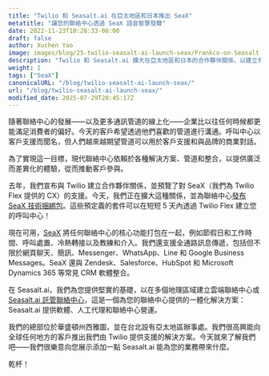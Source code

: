 ```yaml
---
title: "Twilio 和 Seasalt.ai 在亞太地區和日本推出 SeaX"
metatitle: "讓您的聯絡中心透過 SeaX 語音智慧發聲"
date: 2022-11-23T10:28:33-08:00
draft: false
author: Xuchen Yao
image: images/blog/25-twilio-seasalt-ai-launch-seax/Frankco-on-Seasalt-ai-parternship.png
description: "Twilio 和 Seasalt.ai 擴大在亞太地區和日本的合作夥伴關係，以建立多國雲端聯絡中心"
weight: 1
tags: ["SeaX"]
canonicalURL: "/blog/twilio-seasalt-ai-launch-seax/"
url: "/blog/twilio-seasalt-ai-launch-seax/"
modified_date: 2025-07-29T20:45:17Z
---
```


隨著聯絡中心的發展——以及更多通訊管道的線上化——企業比以往任何時候都更能滿足消費者的偏好。今天的客戶希望透過他們喜歡的管道進行溝通。呼叫中心以客戶支援而聞名，但人們越來越期望管道可以用於客戶支援和與品牌的商業對話。

為了實現這一目標，現代聯絡中心依賴於各種解決方案、管道和整合，以提供廣泛而差異化的體驗，從而推動客戶參與。

去年，我們宣布與 Twilio 建立合作夥伴關係，並預覽了對 SeaX（我們為 Twilio Flex 提供的 CX）的支援。今天，我們正在擴大這種關係，並為聯絡中心[發布 SeaX 技術捆綁包](https://www.twilio.com/press/releases/twilio-and-seasaltai-expand-partnership-in-apj)。這些預定義的套件可以在短短 5 天內透過 Twilio Flex 建立您的呼叫中心！

現在可用，[SeaX](https://seax.seasalt.ai/?utm_source=blog/) 將任何聯絡中心的核心功能打包在一起，例如節假日和工作時間、呼叫處置、冷熱轉接以及教練和介入。我們還支援全通路訊息傳遞，包括但不限於網頁聊天、簡訊、Messenger、WhatsApp、Line 和 Google Business Messages。SeaX 還與 Zendesk、Salesforce、HubSpot 和 Microsoft Dynamics 365 等常見 CRM 軟體整合。

在 Seasalt.ai，我們為您提供堅實的基礎，以在多個地理區域建立雲端聯絡中心或 [Seasalt.ai 託管聯絡中心](https://seasalt.ai/managed-contact-center/)，這是一個為您的聯絡中心提供的一體化解決方案：Seasalt.ai 提供軟體、人工代理和聯絡中心營運。

我們的總部位於華盛頓州西雅圖，並在台北設有亞太地區辦事處。我們很高興能向全球任何地方的客戶推出我們由 Twilio 提供支援的解決方案。今天就來了解我們吧——我們很樂意向您展示添加一點 Seasalt.ai 能為您的業務帶來什麼。

乾杯！
